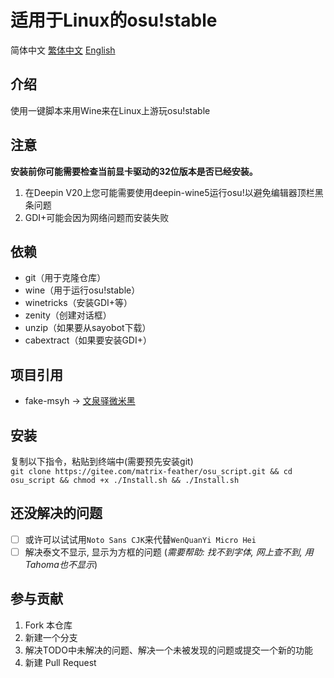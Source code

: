 # 适用于Linux的osu!stable
简体中文 [繁体中文](/Chinese_Traditional.md) [English](/English.md)

## 介绍
使用一键脚本来用Wine来在Linux上游玩osu!stable

## 注意
**安装前你可能需要检查当前显卡驱动的32位版本是否已经安装。**
1.  在Deepin V20上您可能需要使用deepin-wine5运行osu!以避免编辑器顶栏黑条问题 
2.  GDI+可能会因为网络问题而安装失败

## 依赖
* git（用于克隆仓库）
* wine（用于运行osu!stable）
* winetricks（安装GDI+等）
* zenity（创建对话框）
* unzip（如果要从sayobot下载）
* cabextract（如果要安装GDI+）

## 项目引用
* fake-msyh -> [文泉驿微米黑](https://sourceforge.net/projects/wqy/)

## 安装

复制以下指令，粘贴到终端中(需要预先安装git)\
`git clone https://gitee.com/matrix-feather/osu_script.git && cd osu_script && chmod +x ./Install.sh && ./Install.sh`

## 还没解决的问题
- [ ] 或许可以试试用`Noto Sans CJK`来代替`WenQuanYi Micro Hei`
- [ ] 解决泰文不显示, 显示为方框的问题 (*需要帮助: 找不到字体, 网上查不到, 用Tahoma也不显示*)

## 参与贡献

1.  Fork 本仓库
2.  新建一个分支
3.  解决TODO中未解决的问题、解决一个未被发现的问题或提交一个新的功能
4.  新建 Pull Request
